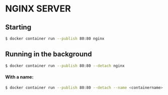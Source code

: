 # NGINX SERVER
## Starting

```sh
$ docker container run --publish 80:80 nginx
```

## Running in the background

```sh
$ docker container run --publish 80:80 --detach nginx
```

#### With a name:

```sh
$ docker container run --publish 80:80 --detach --name <containername> nginx
```
